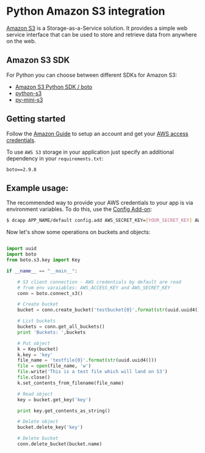 # Python Amazon S3 integration

[Amazon S3](http://aws.amazon.com/s3/) is a Storage-as-a-Service solution. It provides a simple web service interface that can be used to store and retrieve data from anywhere on the web.

## Amazon S3 SDK

For Python you can choose between different SDKs for Amazon S3:
* [Amazon S3 Python SDK / boto](http://aws.amazon.com/sdkforpython/)
* [python-s3](https://github.com/nephics/python-s3)
* [py-mini-s3](http://code.google.com/p/pts-mini-gpl/source/browse/#svn/trunk/py-mini-s3)

## Getting started

Follow the [Amazon Guide](http://docs.aws.amazon.com/AmazonS3/latest/gsg/GetStartedWithS3.html) to setup an account and get your [AWS access credentials](http://aws.amazon.com/security-credentials).

To use `AWS S3` storage in your application just specify an additional dependency in your `requirements.txt`:

~~~
boto==2.9.8
~~~

## Example usage:

The recommended way to provide your AWS credentials to your app is via environment variables. To do this, use the [Config Add-on](https://next.dotcloud.com/dev-center/add-on-documentation/deployment/custom-config):

~~~bash
$ dcapp APP_NAME/default config.add AWS_SECRET_KEY=[YOUR_SECRET_KEY] AWS_ACCESS_KEY=[YOUR_ACCESS_KEY]
~~~

Now let's show some operations on buckets and objects:

~~~python

import uuid
import boto
from boto.s3.key import Key

if __name__ == "__main__":

    # S3 client connection - AWS credentials by default are read
    # from env varaiables: AWS_ACCESS_KEY and AWS_SECRET_KEY
    conn = boto.connect_s3()

    # Create bucket
    bucket = conn.create_bucket('testbucket{0}'.format(str(uuid.uuid4())))

    # List buckets
    buckets = conn.get_all_buckets()
    print 'Buckets: ',buckets

    # Put object
    k = Key(bucket)
    k.key = 'key'
    file_name = 'testfile{0}'.format(str(uuid.uuid4()))
    file = open(file_name, 'w')
    file.write('This is a test file which will land on S3')
    file.close()
    k.set_contents_from_filename(file_name)

    # Read object
    key = bucket.get_key('key')

    print key.get_contents_as_string()

    # Delete object
    bucket.delete_key('key')

    # Delete bucket
    conn.delete_bucket(bucket.name)
~~~

